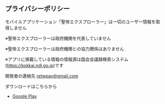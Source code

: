 ## プライバシーポリシー

モバイルアプリケーション「聖帝エクスプローラー」は一切のユーザー情報を取得しません

※聖帝エクスプローラーは政府機関を代表していません

※聖帝エクスプローラーは政府機関との協力関係はありません

※アプリに掲載している情報の情報源は国会会議録検索システム(https://kokkai.ndl.go.jp)です

開発者の連絡先
retwpay@gmail.com

ダウンロードはこちらから

- [Google Play](https://play.google.com/store/apps/details?id=net.votepurchase.seiteiexplorer)
